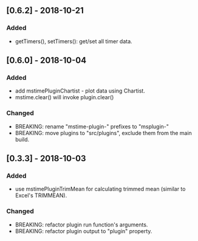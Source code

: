 ## [0.6.2] - 2018-10-21

### Added
- getTimers(), setTimers(): get/set all timer data.

## [0.6.0] - 2018-10-04

### Added
- add mstimePluginChartist - plot data using Chartist.
- mstime.clear() will invoke plugin.clear()
### Changed
- BREAKING: rename "mstime-plugin-" prefixes to "msplugin-"
- BREAKING: move plugins to "src/plugins", exclude them from the main build.

## [0.3.3] - 2018-10-03

### Added
- use mstimePluginTrimMean for calculating trimmed mean (similar to Excel's TRIMMEAN).
### Changed
- BREAKING: refactor plugin run function's arguments.
- BREAKING: refactor plugin output to "plugin" property.
